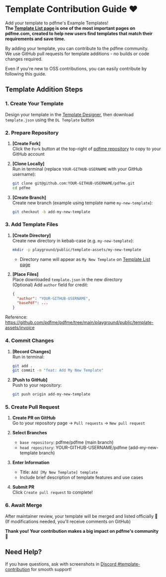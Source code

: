 # Template Contribution Guide ❤️

Add your template to pdfme's Example Templates!  
**The [Template List page](/templates) is one of the most important pages on pdfme.com, created to help new users find templates that match their requirements and save time.**

By adding your template, you can contribute to the pdfme community.  
We use GitHub pull requests for template additions - no builds or code changes required.  

Even if you're new to OSS contributions, you can easily contribute by following this guide.

## Template Addition Steps

### 1. Create Your Template
Design your template in the [Template Designer](/template-design), then download `template.json` using the `DL Template` button

### 2. Prepare Repository
1. **[Create Fork]**  
   Click the `Fork` button at the top-right of [pdfme repository](https://github.com/pdfme/pdfme) to copy to your GitHub account
   
2. **[Clone Locally]**  
   Run in terminal (replace `YOUR-GITHUB-USERNAME` with your GitHub username):
   ```bash
   git clone git@github.com:YOUR-GITHUB-USERNAME/pdfme.git
   cd pdfme
   ```

3. **[Create Branch]**  
   Create new branch (example using template name `my-new-template`):
   ```bash
   git checkout -b add-my-new-template
   ```

### 3. Add Template Files
1. **[Create Directory]**  
   Create new directory in kebab-case (e.g. `my-new-template`):
   ```bash
   mkdir -p playground/public/template-assets/my-new-template
   ```
   - Directory name will appear as `My New Template` on [Template List page](/templates)

2. **[Place Files]**  
   Place downloaded `template.json` in the new directory  
   (Optional) Add `author` field for credit:
   ```json
   {
     "author": "YOUR-GITHUB-USERNAME",
     "basePdf": ...
   }
   ```

Reference: https://github.com/pdfme/pdfme/tree/main/playground/public/template-assets/invoice

### 4. Commit Changes
1. **[Record Changes]**  
   Run in terminal:
   ```bash
   git add .
   git commit -m "feat: Add My New Template"
   ```

2. **[Push to GitHub]**  
   Push to your repository:
   ```bash
   git push origin add-my-new-template
   ```

### 5. Create Pull Request
1. **Create PR on GitHub**  
   Go to your repository page → `Pull requests` → `New pull request`

2. **Select Branches**  
   - `base repository`: pdfme/pdfme (main branch)
   - `head repository`: YOUR-GITHUB-USERNAME/pdfme (add-my-new-template branch)

3. **Enter Information**  
   - Title: `Add [My New Template] template`
   - Include brief description of template features and use cases

4. **Submit PR**  
   Click `Create pull request` to complete!

### 6. Await Merge
After maintainer review, your template will be merged and listed officially 🎉  
(If modifications needed, you'll receive comments on GitHub)

**Thank you! Your contribution makes a big impact on pdfme's community 🚀**

## Need Help?

If you have questions, ask with screenshots in [Discord #template-contribution](https://discord.gg/awct6DMZSf) for smooth support!